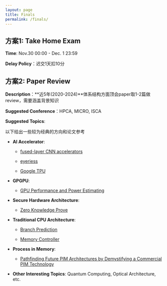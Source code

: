 ```yaml
---
layout: page
title: Finals
permalink: /finals/
---
```

## 方案1: Take Home Exam

**Time**: Nov.30 00:00 - Dec. 1 23:59

**Delay Policy**：迟交1天扣10分

## 方案2: Paper Review

**Description**：**近5年(2020-2024)**体系结构方面顶会paper取1-2篇做review，需要涵盖背景知识

**Suggested Conference**：HPCA, MICRO, ISCA

**Suggested Topics**:

以下给出一些较为经典的方向和论文参考

- **AI Accelerator**: 
    
    * [fused-layer CNN accelerators](https://ieeexplore.ieee.org/document/7783725/)

    * [eyeriess](https://dl.acm.org/doi/10.1145/3007787.3001177)
    
    * [Google TPU](https://research.google/pubs/in-datacenter-performance-analysis-of-a-tensor-processing-unit/)

- **GPGPU**:

    * [GPU Performance and Power Estimating](https://ieeexplore.ieee.org/document/7056063)


- **Secure Hardware Architecture**:

    * [Zero Knowledge Prove](https://ieeexplore.ieee.org/document/9499783)


- **Traditional CPU Architecture**:

    * [Branch Prediction](https://ieeexplore.ieee.org/abstract/document/742770)

    * [Memory Controller](https://ieeexplore.ieee.org/document/6835956)


- **Process in Memory**:

    * [Pathfinding Future PIM Architectures by Demystifying a Commercial PIM Technology](https://arxiv.org/abs/2308.00846)


- **Other Interesting Topics**: Quantum Computing, Optical Architecture, etc.